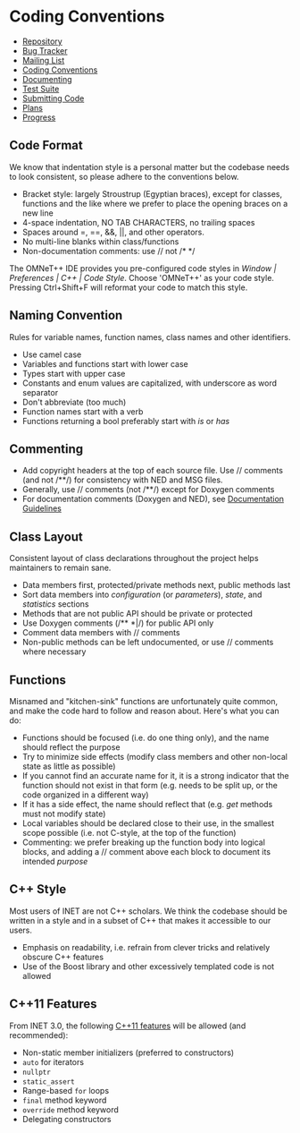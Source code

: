 # Coding Conventions 

*   [Repository][1] 
*   [Bug Tracker][2] 
*   [Mailing List][3] 
*   [Coding Conventions][4] 
*   [Documenting][5] 
*   [Test Suite][6] 
*   [Submitting Code][7] 
*   [Plans][8] 
*   [Progress][9] 

## Code Format

We know that indentation style is a personal matter but the codebase needs to look consistent, so please adhere to the conventions below. 

*   Bracket style: largely Stroustrup (Egyptian braces), except for classes, functions and the like where we prefer to place the opening braces on a new line 
*   4-space indentation, NO TAB CHARACTERS, no trailing spaces 
*   Spaces around =, ==, &&, ||, and other operators. 
*   No multi-line blanks within class/functions 
*   Non-documentation comments: use // not /* */ 

The OMNeT++ IDE provides you pre-configured code styles in *Window | Preferences | C++ | Code Style*. Choose 'OMNeT++' as your code style. Pressing Ctrl+Shift+F will reformat your code to match this style. 

## Naming Convention

Rules for variable names, function names, class names and other identifiers. 

*   Use camel case 
*   Variables and functions start with lower case 
*   Types start with upper case 
*   Constants and enum values are capitalized, with underscore as word separator 
*   Don't abbreviate (too much) 
*   Function names start with a verb 
*   Functions returning a bool preferably start with *is* or *has* 

## Commenting

*   Add copyright headers at the top of each source file. Use // comments (and not /**/) for consistency with NED and MSG files. 
*   Generally, use // comments (not /**/) except for Doxygen comments 
*   For documentation comments (Doxygen and NED), see [Documentation Guidelines][5] 

## Class Layout

Consistent layout of class declarations throughout the project helps maintainers to remain sane. 

*   Data members first, protected/private methods next, public methods last 
*   Sort data members into *configuration* (or *parameters*), *state*, and *statistics* sections 
*   Methods that are not public API should be private or protected 
*   Use Doxygen comments (/\** *|/) for public API only 
*   Comment data members with // comments 
*   Non-public methods can be left undocumented, or use // comments where necessary 

## Functions

Misnamed and "kitchen-sink" functions are unfortunately quite common, and make the code hard to follow and reason about. Here's what you can do: 

*   Functions should be focused (i.e. do one thing only), and the name should reflect the purpose 
*   Try to minimize side effects (modify class members and other non-local state as little as possible) 
*   If you cannot find an accurate name for it, it is a strong indicator that the function should not exist in that form (e.g. needs to be split up, or the code organized in a different way) 
*   If it has a side effect, the name should reflect that (e.g. *get* methods must not modify state) 
*   Local variables should be declared close to their use, in the smallest scope possible (i.e. not C-style, at the top of the function) 
*   Commenting: we prefer breaking up the function body into logical blocks, and adding a // comment above each block to document its intended *purpose* 

## C++ Style

Most users of INET are not C++ scholars. We think the codebase should be written in a style and in a subset of C++ that makes it accessible to our users. 

*   Emphasis on readability, i.e. refrain from clever tricks and relatively obscure C++ features 
*   Use of the Boost library and other excessively templated code is not allowed 

## C++11 Features

From INET 3.0, the following [C++11 features][10] will be allowed (and recommended): 

*   Non-static member initializers (preferred to constructors) 
*   `auto` for iterators 
*   `nullptr` 
*   `static_assert` 
*   Range-based `for` loops 
*   `final` method keyword 
*   `override` method keyword 
*   Delegating constructors

 [1]: http://localhost:/web/inet/index.php?n=Main.Development
 [2]: http://localhost:/web/inet/index.php?n=Main.BugTracker
 [3]: http://localhost:/web/inet/index.php?n=Main.MailingList
 [4]: http://localhost:/web/inet/index.php?n=Main.CodingConventions
 [5]: http://localhost:/web/inet/index.php?n=Main.DocumentationGuidelines
 [6]: http://localhost:/web/inet/index.php?n=Main.TestSuite
 [7]: http://localhost:/web/inet/index.php?n=Main.SubmittingCode
 [8]: http://localhost:/web/inet/index.php?n=Main.Plans
 [9]: http://localhost:/web/inet/index.php?n=Main.OngoingWork
 [10]: http://www.stroustrup.com/C++11FAQ.html